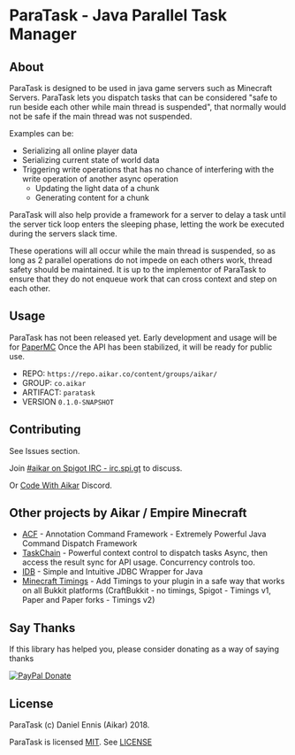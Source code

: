# ParaTask - Java Parallel Task Manager
## About
ParaTask is designed to be used in java game servers such as Minecraft Servers. ParaTask lets you dispatch tasks that
can be considered "safe to run beside each other while main thread is suspended", that normally would not be safe if
the main thread was not suspended.

Examples can be:
  * Serializing all online player data 
  * Serializing current state of world data
  * Triggering write operations that has no chance of interfering with the write operation of another async operation
    * Updating the light data of a chunk
    * Generating content for a chunk
    
ParaTask will also help provide a framework for a server to delay a task until the server tick loop enters the
sleeping phase, letting the work be executed during the servers slack time.

These operations will all occur while the main thread is suspended, so as long as 2 parallel operations
do not impede on each others work, thread safety should be maintained. It is up to the implementor of
ParaTask to ensure that they do not enqueue work that can cross context and step on each other.

## Usage

ParaTask has not been released yet. Early development and usage will be for [PaperMC](https://papergit.emc.gs)
Once the API has been stabilized, it will be ready for public use.

 - REPO: `https://repo.aikar.co/content/groups/aikar/`
 - GROUP: `co.aikar`
 - ARTIFACT: `paratask`
 - VERSION `0.1.0-SNAPSHOT`


## Contributing
See Issues section. 

Join [#aikar on Spigot IRC - irc.spi.gt](https://aikarchat.emc.gs) to discuss. 

Or [Code With Aikar](https://aikardiscord.emc.gs) Discord.

## Other projects by Aikar / Empire Minecraft
 - [ACF](https://acf.emc.gs) - Annotation Command Framework - Extremely Powerful Java Command Dispatch Framework
 - [TaskChain](https://taskchain.emc.gs) - Powerful context control to dispatch tasks Async, then access the result sync for API usage. Concurrency controls too.
 - [IDB](https://idb.emc.gs) - Simple and Intuitive JDBC Wrapper for Java
 - [Minecraft Timings](https://github.com/aikar/minecraft-timings/) - Add Timings to your plugin in a safe way that works on all Bukkit platforms (CraftBukkit - no timings, Spigot - Timings v1, Paper and Paper forks - Timings v2)

## Say Thanks
If this library has helped you, please consider donating as a way of saying thanks

[![PayPal Donate](https://aikar.co/donate.png "Donate with PayPal")](https://paypal.me/empireminecraft)

## License
ParaTask (c) Daniel Ennis (Aikar) 2018.

ParaTask is licensed [MIT](https://tldrlegal.com/license/mit-license). See [LICENSE](LICENSE)


